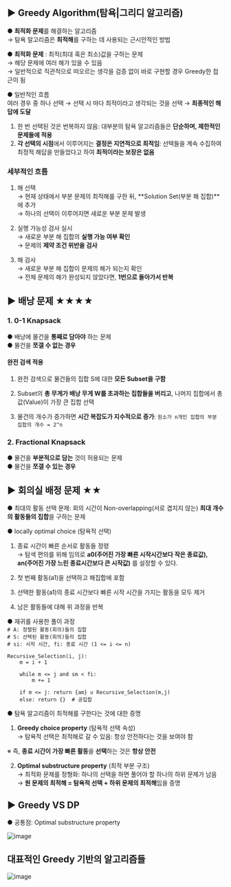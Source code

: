 ## ▶ Greedy Algorithm(탐욕|그리디 알고리즘)
● **최적화 문제**를 해결하는 알고리즘  
  → 탐욕 알고리즘은 **최적해**를 구하는 데 사용되는 근시안적인 방법  
  
● **최적화 문제** : 최적(최대 혹은 최소)값을 구하는 문제  
  → 해당 문제에 여러 해가 있을 수 있음  
  → 일반적으로 직관적으로 떠오르는 생각을 검증 없이 바로 구현할 경우 Greedy한 접근이 됨  
  
● 일반적인 흐름  
여러 경우 중 하나 선택 → 선택 시 마다 최적이라고 생각되는 것을 선택 → **최종적인 해답에 도달**  

1. 한 번 선택된 것은 번복하지 않음: 대부분의 탐욕 알고리즘들은 **단순하며, 제한적인 문제들에 적용**  
2. **각 선택의 시점**에서 이루어지는 **결정은 지연적으로 최적임**: 선택들을 계속 수집하여 최정적 해답을 만들었다고 하여 **최적이라는 보장은 없음**  

### 세부적인 흐름
1. 해 선택  
  → 현재 상태에서 부분 문제의 최적해를 구한 뒤, **Solution Set(부분 해 집합)**에 추가  
  → 하나의 선택이 이루어지면 새로운 부분 문제 발생  
  
2. 실행 가능성 검사 실시  
  → 새로운 부분 해 집합의 **실행 가능 여부 확인**  
  → 문제의 **제약 조건 위반을 검사**  

3. 해 검사  
→ 새로운 부분 해 집합이 문제의 해가 되는지 확인  
→ 전체 문제의 해가 완성되지 않았다면, **1번으로 돌아가서 반복**  

## ▶ 배낭 문제 ★★★★
### 1. 0-1 Knapsack
● 배낭에 물건을 **통째로 담아야** 하는 문제  
● 물건을 **쪼갤 수 없는 경우**  

#### 완전 검색 적용
1. 완전 검색으로 물건들의 집합 S에 대한 **모든 Subset을 구함**  
2. Subset의 **총 무게가 배낭 무게 W를 초과하는 집합들을 버리고**, 나머지 집합에서 총 값(Value)이 가장 큰 집합 선택  

3. 물건의 개수가 증가하면 **시간 복잡도가 지수적으로 증가**: `원소가 n개인 집합의 부분 집합의 개수 = 2^n`  

### 2. Fractional Knapsack  
● 물건을 **부분적으로 담는** 것이 허용되는 문제  
● 물건을 **쪼갤 수 있는 경우**  

## ▶ 회의실 배정 문제 ★★
● 최대의 활동 선택 문제: 회의 시간이 Non-overlapping(서로 겹치지 않는) **최대 개수의 활동들의 집합**을 구하는 문제

● locally optimal choice (탐욕적 선택)
  1. 종료 시간이 빠른 순서로 활동들 정령  
    → 탐색 편의를 위해 임의로 <b>a0(주어진 가장 빠른 시작시간보다 작은 종료값), an(주어진 가장 느린 종료시간보다 큰 시작값)</b> 를 설정할 수 있다.    

  2. 첫 번째 활동(a1)을 선택하고 해집합에 포함  

  3. 선택한 활동(a1)의 종료 시간보다 빠른 시작 시간을 가지는 활동을 모두 제거  

  4. 남은 활동들에 대해 위 과정을 반복  

● 재귀를 사용한 풀이 과정  
`# A: 정렬된 활동(회의)들의 집합`  
`# S: 선택된 활동(회의)들의 집합`  
`# si: 시작 시간, fi: 종료 시간 (1 <= i <= n)`  
  
`Recursive_Selection(i, j):`  
`    m = i + 1`  
  
`    while m <= j and sm < fi:`  
`        m += 1`  
  
`    if m <= j: return {am} ∪ Recursive_Selection(m,j)`  
`    else: return {}  # 공집합`  

● 탐욕 알고리즘이 최적해를 구한다는 것에 대한 증명  
1. **Greedy choice property** (탐욕적 선택 속성)  
  → 탐욕적 선택은 최적해로 갈 수 있음: 항상 안전하다는 것을 보여야 함  

※ 즉, **종료 시간이 가장 빠른 활동**을 **선택**하는 것은 **항상 안전**  

2. **Optimal substructure property** (최적 부분 구조)  
  → 최적화 문제를 정형화: 하나의 선택을 하면 풀어야 할 하나의 하위 문제가 남음  
  → **원 문제의 최적해 = 탐욕적 선택 + 하위 문제의 최적해**임을 증명 

## ▶ Greedy VS DP
● 공통점: Optimal substructure property  

![image](https://user-images.githubusercontent.com/33312417/233563756-99fa9878-a6f5-4b43-afd6-453acabd4d01.png)


## 대표적인 Greedy 기반의 알고리즘들
![image](https://user-images.githubusercontent.com/33312417/233565080-bd462bf5-f985-4bf6-a653-9ba8873d92f7.png)



